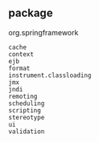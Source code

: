 
## package
org.springframework
```
cache
context
ejb
format
instrument.classloading
jmx
jndi
remoting
scheduling
scripting
stereotype
ui
validation
```